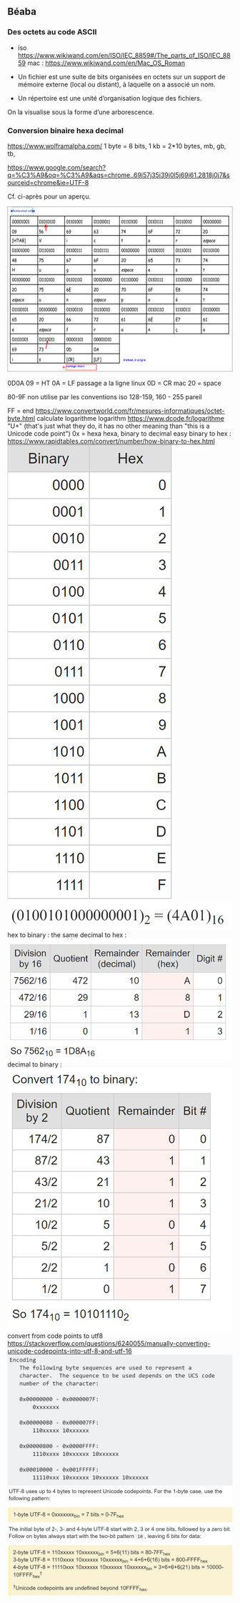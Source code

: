 ## Béaba

### Des octets au code ASCII
* iso
https://www.wikiwand.com/en/ISO/IEC_8859#/The_parts_of_ISO/IEC_8859
mac : https://www.wikiwand.com/en/Mac_OS_Roman
* Un fichier est une suite de bits organisées en octets sur un support de mémoire externe (local ou distant), à laquelle on a associé un nom.

* Un répertoire est une unité d’organisation logique des fichiers.

On la visualise sous la forme d’une arborescence.

### Conversion binaire hexa decimal

https://www.wolframalpha.com/
1 byte = 8 bits, 1 kb = 2*10 bytes,  mb, gb, tb,

https://www.google.com/search?q=%C3%A9&oq=%C3%A9&aqs=chrome..69i57j35i39j0l5j69i61.2818j0j7&sourceid=chrome&ie=UTF-8

Cf. ci-après pour un aperçu.

![](../static/img/gim/2020-01-19-21-37-09.png)

0D0A
09 = HT
0A = LF passage a la ligne linux
0D = CR mac
20 = space

80-9F non utilise par les conventions iso 128-159, 160 - 255 pareil

FF = end
https://www.convertworld.com/fr/mesures-informatiques/octet-byte.html
calculate logarithme logarithm
https://www.dcode.fr/logarithme
"U+" (that's just what they do, it has no other meaning than "this is a Unicode code point")
0x = hexa
hexa, binary to decimal easy
binary to hex : https://www.rapidtables.com/convert/number/how-binary-to-hex.html
![](../static/img/gim/2020-01-11-21-50-30.png)
![](../static/img/gim/2020-01-11-21-51-33.png)
hex to binary :
the same
decimal to hex :
![](../static/img/gim/2020-01-11-21-53-41.png)
decimal to binary :
![](../static/img/gim/2020-01-11-21-54-40.png)
convert from code points to utf8
https://stackoverflow.com/questions/6240055/manually-converting-unicode-codepoints-into-utf-8-and-utf-16
![](../static/img/gim/2020-01-11-22-23-11.png)
![](../static/img/gim/2020-01-11-22-24-43.png)
